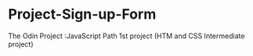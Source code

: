 # Project-Sign-up-Form
The Odin Project :JavaScript Path 1st project (HTM and CSS Intermediate project)
